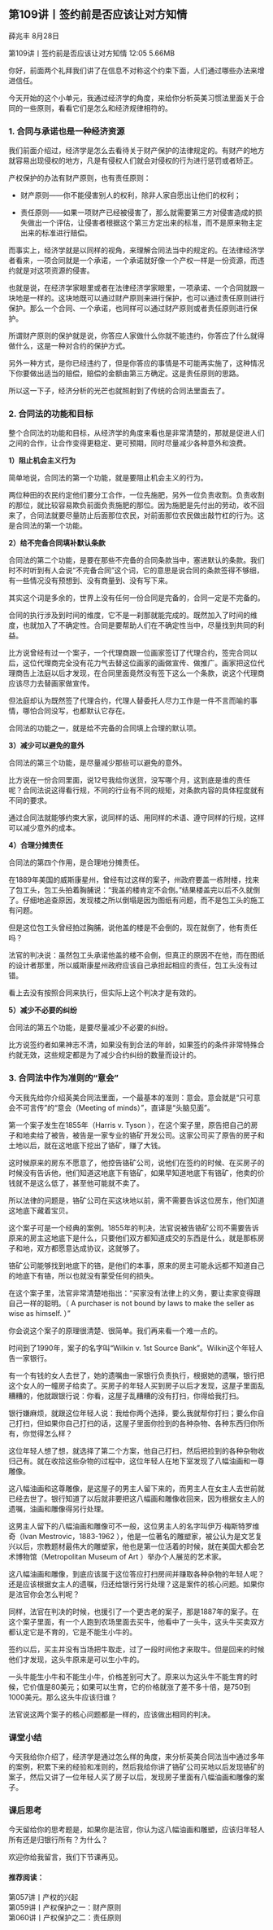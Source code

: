 

## 第109讲丨签约前是否应该让对方知情


薛兆丰
8月28日

第109讲丨签约前是否应该让对方知情
12:05 5.66MB


你好，前面两个礼拜我们讲了在信息不对称这个约束下面，人们通过哪些办法来增进信任。

今天开始的这个小单元，我通过经济学的角度，来给你分析英美习惯法里面关于合同的一些原则，看看它们是怎么和经济规律相符的。

### 1. 合同与承诺也是一种经济资源

我们前面介绍过，经济学是怎么去看待关于财产保护的法律规定的。有财产的地方就容易出现侵权的地方，凡是有侵权人们就会对侵权的行为进行惩罚或者矫正。

产权保护的办法有财产原则，也有责任原则：

- 财产原则——你不能侵害别人的权利，除非人家自愿出让他们的权利；

- 责任原则——如果一项财产已经被侵害了，那么就需要第三方对侵害造成的损失做出一个评估，让侵害者根据这个第三方定出来的标准，而不是原来物主定出来的标准进行赔偿。

而事实上，经济学就是以同样的视角，来理解合同法当中的规定的。在法律经济学者看来，一项合同就是一个承诺，一个承诺就好像一个产权一样是一份资源，而违约就是对这项资源的侵害。

也就是说，在经济学家眼里或者在法律经济学家眼里，一项承诺、一个合同就跟一块地是一样的。这块地既可以通过财产原则来进行保护，也可以通过责任原则进行保护。那么一个合同、一个承诺，也同样可以通过财产原则或者责任原则进行保护。

所谓财产原则的保护就是说，你答应人家做什么你就不能违约，你答应了什么就得做什么，这是一种对合约的保护方式。

另外一种方式，是你已经违约了，但是你答应的事情是不可能再实施了，这种情况下你要做出适当的赔偿，赔偿的金额由第三方确定。这是责任原则的思路。

所以这一下子，经济分析的光芒也就照射到了传统的合同法里面去了。

### 2. 合同法的功能和目标

整个合同法的功能和目标，从经济学的角度来看也是非常清楚的，那就是促进人们之间的合作，让合作变得更稳定、更可预期，同时尽量减少各种意外和浪费。

**1）阻止机会主义行为**

简单地说，合同法的第一个功能，就是要阻止机会主义的行为。

两位种田的农民约定他们要分工合作，一位先施肥，另外一位负责收割。负责收割的那位，就比较容易欺负前面负责施肥的那位。因为施肥是先付出的劳动，收不回来了，合同法就要尽量防止后面那位农民，对前面那位农民做出敲竹杠的行为。这是合同法的第一个功能。

**2）给不完备合同填补默认条款**

合同法的第二个功能，是要在那些不完备的合同条款当中，塞进默认的条款。我们时不时听到有人会说“不完备合同”这个词，它的意思是说合同的条款签得不够细，有一些情况没有预想到、没有商量到、没有写下来。

其实这个词是多余的，世界上没有任何一份合同是完备的，合同一定是不完备的。

合同的执行涉及到时间的维度，它不是一刹那就能完成的。既然加入了时间的维度，也就加入了不确定性。合同是要帮助人们在不确定性当中，尽量找到共同的利益。

比方说曾经有过一个案子，一个代理商跟一位画家签订了代理合约，签完合同以后，这位代理商完全没有花力气去替这位画家的画做宣传、做推广。画家把这位代理商告上法庭以后才发现，在合同里面竟然没有签下这么一个条款，说这个代理商应该尽力去替画家做宣传。

但法庭却认为既然签了代理合约，代理人替委托人尽力工作是一件不言而喻的事情，哪怕合同没写，也都默认它存在。

合同法的功能之一，就是给不完备的合同填上合理的默认项。

**3）减少可以避免的意外**

合同法的第三个功能，是尽量减少那些可以避免的意外。

比方说在一份合同里面，说12号我给你送货，没写哪个月，这到底是谁的责任呢？合同法说这得看行规，不同的行业有不同的规矩，对条款内容的具体程度就有不同的要求。

通过合同法就能够约束大家，说同样的话、用同样的术语、遵守同样的行规，这样可以减少意外的成本。

**4）合理分摊责任**

合同法的第四个作用，是合理地分摊责任。

在1889年美国的威斯康星州，曾经有过这样的案子，州政府要盖一栋附楼，找来了包工头，包工头拍着胸脯说：“我盖的楼肯定不会倒。”结果楼盖完以后不久就倒了。仔细地追查原因，发现楼之所以倒塌是因为图纸有问题，而不是包工头的施工有问题。

但是这位包工头曾经拍过胸脯，说他盖的楼是不会倒的，现在就倒了，他有责任吗？

法官的判决说：虽然包工头承诺他盖的楼不会倒，但真正的原因不在他，而在图纸的设计者那里，所以威斯康星州政府应该自己承担起相应的责任，包工头没有过错。

看上去没有按照合同来执行，但实际上这个判决才是有效的。

**5）减少不必要的纠纷**

合同法的第五个功能，是要尽量减少不必要的纠纷。

比方说签约者如果神志不清，如果没有到合法的年龄，如果签约的条件非常特殊合约就无效，这些规定都是为了减少合约纠纷的数量而设计的。

### 3. 合同法中作为准则的“意会”

今天我先给你介绍英美合同法里面，一个最基本的准则：意会。意会就是“只可意会不可言传”的“意会（Meeting of minds）”，直译是“头脑见面”。

第一个案子发生在1855年（Harris v. Tyson ），在这个案子里，原告把自己的房子和地卖给了被告，被告是一家专业的铬矿开发公司。这家公司买了原告的房子和土地以后，就在这地底下挖出了铬矿，赚了大钱。

这时候原来的房东不愿意了，他控告铬矿公司，说他们在签约的时候、在买房子的时候没有告诉他，他们知道这地底下有铬矿，如果早知道地底下有铬矿，他卖的价钱就不是这么低了，甚至他可能就不卖了。

所以法律的问题是，铬矿公司在买这块地以前，需不需要告诉这位房东，他们知道这地底下藏着宝贝。

这个案子可是一个经典的案例。1855年的判决，法官说被告铬矿公司不需要告诉原来的房主这地底下是什么，只要他们双方都知道成交的东西是什么，就是那栋房子和地，双方都愿意达成协议，这就够了。

铬矿公司能够找到地底下的铬，是他们的本事，原来的房主可能永远都不知道自己的地底下有铬，所以也就没有蒙受任何的损失。

在这个案子里，法官非常清楚地指出：“买家没有法律上的义务，要让卖家变得跟自己一样的聪明。（ A purchaser is not bound by laws to make the seller as wise as himself. ）”

你会说这个案子的原理很清楚、很简单。我们再来看一个难一点的。

时间到了1990年，案子的名字叫“Wilkin v. 1st Source Bank”。Wilkin这个年轻人告一家银行。

有一个有钱的女人去世了，她的遗嘱由一家银行负责执行，根据她的遗嘱，银行把这个女人的一幢房子给卖了。买房子的年轻人买到房子以后才发现，这屋子里面乱糟糟的，他就跟银行说：你看，这屋子乱糟糟的没有打扫，你得给我打扫。

银行嫌麻烦，就跟这位年轻人说：我给你两个选择，要么我就帮你打扫；要么你自己打扫，但如果你自己打扫的话，这屋子里面你捡到的各种杂物、各种东西归你所有，你觉得怎么样？

这位年轻人想了想，就选择了第二个方案，他自己打扫，然后把捡到的各种杂物收归己有。就在收拾这些杂物的过程中，这位年轻人在地下室发现了八幅油画和一尊雕像。

这八幅油画和这尊雕像，是这屋子的男主人留下来的，而男主人在女主人去世前就已经去世了。银行知道了以后就非要把这八幅画和雕像收回来，因为根据女主人的遗嘱，油画和雕像得另行处理。

这男主人留下的八幅油画和雕像可不一般，这位男主人的名字叫伊万·梅斯特罗维奇（Ivan Mestrovic，1883-1962 ），他是一位著名的雕塑家，被公认为是文艺复兴以后，宗教题材最伟大的雕塑家，他也是第一位活着的时候，就在美国大都会艺术博物馆（Metropolitan Museum of Art ）举办个人展览的艺术家。



这八幅油画和雕像，到底应该属于这位答应打扫房间并赚取各种杂物的年轻人呢？还是应该根据女主人的遗嘱，归还给银行另行处理？这是案件的核心问题。如果你是法官你会怎么判呢？

同样，法官在判决的时候，也援引了一个更古老的案子，那是1887年的案子。在这个案子里面，有一个人跑到农场里面去买牛，他看中了一头牛，这头牛买卖双方都认定它是不育的，它是不能生小牛的。

签约以后，买主并没有当场把牛取走，过了一段时间他才来取牛。但是回来的时候他们才发现，这头牛原来是可以生小牛的。

一头牛能生小牛和不能生小牛，价格差别可大了。原来以为这头牛不能生育的时候，它价值是80美元；如果可以生育，它的价格就涨了差不多十倍，是750到1000美元。那么这头牛应该归谁？

法官说这两个案子的核心问题都是一样的，应该做出相同的判决。

### 课堂小结

今天我给你介绍了，经济学是通过怎么样的角度，来分析英美合同法当中通过多年的案例，积累下来的经验和准则的，然后我给你讲了铬矿公司买地以后发现铬矿的案子，然后又讲了一位年轻人买了房子以后，发现房子里面有八幅油画和雕像的案子。

### 课后思考

今天留给你的思考题是，如果你是法官，你认为这八幅油画和雕塑，应该归年轻人所有还是归银行所有？为什么？

欢迎你给我留言，我们下节课再见。

#### 推荐阅读：

第057讲丨产权的兴起  
第059讲丨产权保护之一：财产原则  
第060讲丨产权保护之二：责任原则  

